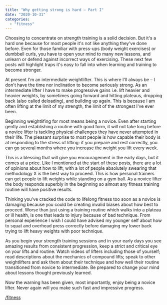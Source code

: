 ```yaml
---
title: "Why getting strong is hard – Part I"
date: "2020-10-31"
categories: 
  - "fitness"
---
```


Choosing to concentrate on strength training is a solid decision. But it's a hard one because for most people it's not like anything they've done before. Even for those familiar with press-ups (body weight exercises) or dumbbell curls, you have to open your mind to many new lessons, and unlearn or defend against incorrect ways of exercising. These next few posts will highlight traps it's easy to fall into when learning and training to become stronger.

  

At present I'm an intermediate weightlifter. This is where I'll always be – I don't have the time nor inclination to become seriously strong. As an intermediate lifter I have to make progressive gains i.e. lift heavier and heavier weights, by sometimes going forward and hitting plateaus, dropping back (also called deloading), and building up again. This is because I am often lifting at the limit of my strength, the limit of the strongest I've ever been.

  

Beginning weightlifing for most means being a novice. Even after starting gently and establishing a routine with good form, it will not take long before a novice lifter is tackling physical challenges they have never attempted in their life. The pleasant surprise to most people is how capable their body is at responding to the stress of lifting: if you prepare and rest correctly, you can go several months where you increase the weight you lift every week.

  

This is a blessing that will give you encouragement in the early days, but it comes at a price. Like I mentioned at the start of these posts, there are a lot of opinions about how to lift, with a lot of people absolutely swearing that methodology X is the best way to proceed. This is how personal trainers can get people to lift weights while standing on a gym ball. As a novice lifter the body responds superbly in the beginning so almost any fitness training routine will have positive results.

  

Thinking you've cracked the code to lifelong fitness too soon as a novice is damaging because you could be creating invalid biases about how best to proceed. Worse than just using a training routine which walks into a plateau or ill health, is one that leads to injury because of bad technique. From personal experience I wish I could have advised my younger self about how to squat and overhead press correctly before damaging my lower back trying to lift heavy weights with poor technique.

  

As you begin your strength training sessions and in your early days you see amazing results from consistent progression, keep a strict and critical eye on your lifts and routine. Watch videos of lifters including those of yourself; read descriptions about the mechanics of compound lifts; speak to other weightlifters and ask them about their technique and how well their routine transitioned from novice to intermediate. Be prepared to change your mind about lessons thought previously learned.

  

Now the warning has been given, most importantly, enjoy being a novice lifter. Never again will you make such fast and impressive progress.

  

[/fitness](https://lifebeyondfife.com/fitness/)
